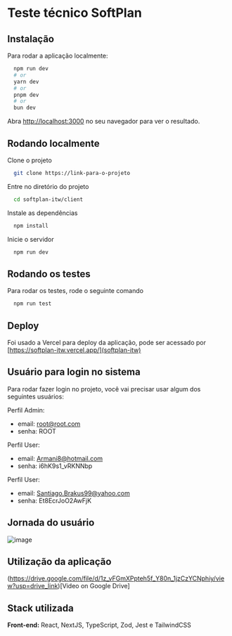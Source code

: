 
# Teste técnico SoftPlan


## Instalação

Para rodar a aplicação localmente:

```bash
  npm run dev
  # or
  yarn dev
  # or
  pnpm dev
  # or
  bun dev
```

Abra [http://localhost:3000](http://localhost:3000) no seu navegador para ver o resultado.


    
## Rodando localmente

Clone o projeto

```bash
  git clone https://link-para-o-projeto
```

Entre no diretório do projeto

```bash
  cd softplan-itw/client
```

Instale as dependências

```bash
  npm install
```

Inicie o servidor

```bash
  npm run dev
```


## Rodando os testes

Para rodar os testes, rode o seguinte comando

```bash
  npm run test
```

## Deploy
Foi usado a Vercel para deploy da aplicação, pode ser acessado por [https://softplan-itw.vercel.app/](softplan-itw)


## Usuário para login no sistema

Para rodar fazer login no projeto, você vai precisar usar algum dos seguintes usuários:

Perfil Admin:
 - email: root@root.com
 - senha: ROOT

Perfil User:
- email: Armani8@hotmail.com
- senha: i6hK9s1_vRKNNbp

Perfil User:
- email: Santiago.Brakus99@yahoo.com
- senha: Et8EcrJoO2AwFjK

## Jornada do usuário
![image](https://github.com/joeyclapton/softplan-itw/assets/32145647/9bf1417a-fc25-4966-9468-20b8e00aa9fc)

## Utilização da aplicação
(https://drive.google.com/file/d/1z_vFGmXPpteh5f_Y80n_1jzCzYCNphiy/view?usp=drive_link)[Video on Google Drive]

## Stack utilizada

**Front-end:** React, NextJS, TypeScript, Zod, Jest e TailwindCSS

